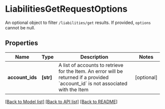 # LiabilitiesGetRequestOptions

An optional object to filter `/liabilities/get` results. If provided, `options` cannot be null.
## Properties
Name | Type | Description | Notes
------------ | ------------- | ------------- | -------------
**account_ids** | **[str]** | A list of accounts to retrieve for the Item.  An error will be returned if a provided &#x60;account_id&#x60; is not associated with the Item | [optional] 

[[Back to Model list]](../README.md#documentation-for-models) [[Back to API list]](../README.md#documentation-for-api-endpoints) [[Back to README]](../README.md)


